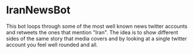 # IranNewsBot

This bot loops through some of the most well known news twitter accounts and retweets the ones that mention "Iran".
The idea is to show different sides of the same story that media covers and by looking at a single twitter account you
feel well rounded and all.